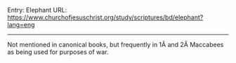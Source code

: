Entry: Elephant
URL: https://www.churchofjesuschrist.org/study/scriptures/bd/elephant?lang=eng

---

Not mentioned in canonical books, but frequently in 1Â and 2Â Maccabees as being used for purposes of war.
